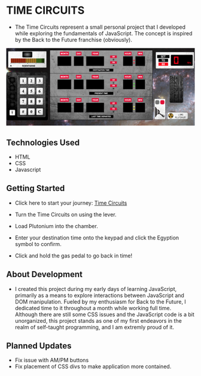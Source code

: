 # TIME CIRCUITS

- The Time Circuits represent a small personal project that I developed while exploring the fundamentals of JavaScript. The concept is inspired by the Back to the Future franchise (obviously).

![Start Screen](/images/screenshot.png)

## Technologies Used

- HTML
- CSS
- Javascript

## Getting Started

- Click here to start your journey: [Time Circuits](https://gjmattia.github.io/LOST-Swan-Timer/)

- Turn the Time Circuits on using the lever.
- Load Plutonium into the chamber.
- Enter your destination time onto the keypad and click the Egyption symbol to confirm.
- Click and hold the gas pedal to go back in time!

## About Development

- I created this project during my early days of learning JavaScript, primarily as a means to explore interactions between JavaScript and DOM manipulation. Fueled by my enthusiasm for Back to the Future, I dedicated time to it throughout a month while working full time. Although there are still some CSS issues and the JavaScript code is a bit unorganized, this project stands as one of my first endeavors in the realm of self-taught programming, and I am extremly proud of it.


## Planned Updates

- Fix issue with AM/PM buttons
- Fix placement of CSS divs to make application more contained. 